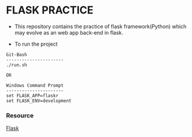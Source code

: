 #  FLASK PRACTICE

- This repository contains the practice of flask framework(Python)
	which may evolve as an web app back-end in flask.

- To run the project
```
Git-Bash
----------------------
./run.sh

OR

Windows Command Prompt
----------------------
set FLASK_APP=flaskr
set FLASK_ENV=development
```

### Resource
[Flask](https://flask.palletsprojects.com/en/1.1.x/tutorial/layout/)
